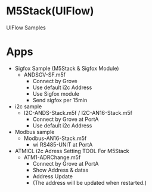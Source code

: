 # M5Stack(UIFlow)
 UIFlow Samples

# Apps
- Sigfox Sample (M5Stack & Sigfox Module)
  - ANDSGV-SF.m5f
    + Connect by Grove
    + Use default i2c Address
    + Use Sigfox module
    + Send sigfox per 15min
- i2c sample
  - I2C-ANDS-Stack.m5f / I2C-AN16-Stack.m5f
    + Connect by Grove at PortA
    + Use default i2c Address
- Modbus sample
  - Modbus-AN16-Stack.m5f
    + wi RS485-UNIT at PortA
- ATMICL i2c Adress Setting TOOL For M5Stack
  - ATM1-ADRChange.m5f
    + Connect by Grove at PortA
    + Show Address & datas
    + Address Update
    + (The address will be updated when restarted.)

